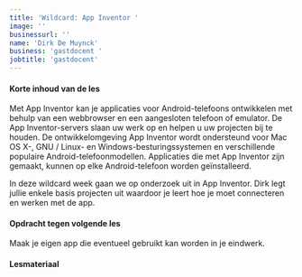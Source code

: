 ```yaml
---
title: 'Wildcard: App Inventor '
image: ''
businessurl: ''
name: 'Dirk De Muynck'
business: 'gastdocent '
jobtitle: 'gastdocent'
---
```

> 
#### Korte inhoud van de les
Met App Inventor kan je applicaties voor Android-telefoons ontwikkelen met behulp van een webbrowser en een aangesloten telefoon of emulator. De App Inventor-servers slaan uw werk op en helpen u uw projecten bij te houden.
De ontwikkelomgeving App Inventor wordt ondersteund voor Mac OS X-, GNU / Linux- en Windows-besturingssystemen en verschillende populaire Android-telefoonmodellen. Applicaties die met App Inventor zijn gemaakt, kunnen op elke Android-telefoon worden geïnstalleerd.

In deze wildcard week gaan we op onderzoek uit in App Inventor. Dirk legt jullie enkele basis projecten uit waardoor je leert hoe je moet connecteren en werken met de app.

#### Opdracht tegen volgende les
Maak je eigen app die eventueel gebruikt kan worden in je eindwerk.

#### Lesmateriaal

<!--

- [video van de les](https://www.youtube.com/watch?v=eQATrRc1Fps)
- [slides van de les]({{site.baseurl}}/assets/images/Lesson11/AppInventor.pdf)

#### Interesante links 

-->